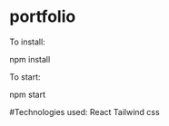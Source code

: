 # portfolio

To install:

npm install

To start:

npm start

#Technologies used:
React
Tailwind css
